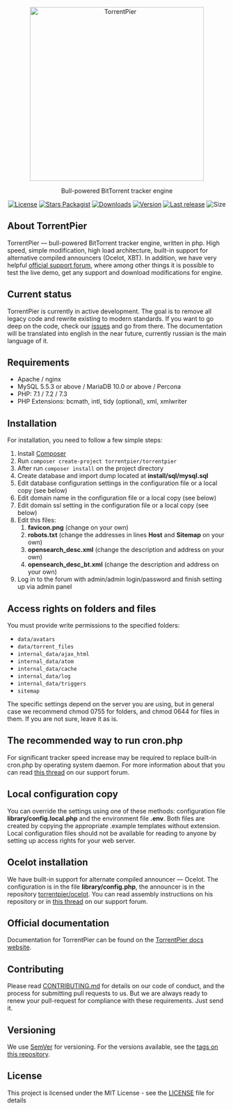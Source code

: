 <p align="center"><a href="https://torrentpier.com"><img src="https://torrentpier.com/styles/default/xenforo/bull-logo.svg" width="400px" alt="TorrentPier" /></a></p>

<p align="center">
  Bull-powered BitTorrent tracker engine
  <br>
</p>

<p align="center">
  <a href="https://github.com/torrentpier/torrentpier/blob/master/LICENSE"><img src="https://img.shields.io/github/license/torrentpier/torrentpier" alt="License"></a>
  <a href="https://packagist.org/packages/torrentpier/torrentpier"><img src="https://img.shields.io/packagist/stars/torrentpier/torrentpier" alt="Stars Packagist"></a>
  <a href="https://packagist.org/packages/torrentpier/torrentpier"><img src="https://img.shields.io/packagist/dt/torrentpier/torrentpier" alt="Downloads"></a>
  <a href="https://packagist.org/packages/torrentpier/torrentpier"><img src="https://img.shields.io/packagist/v/torrentpier/torrentpier" alt="Version"></a>
  <a href="https://github.com/torrentpier/torrentpier/releases"><img src="https://img.shields.io/github/release-date/torrentpier/torrentpier" alt="Last release"></a>
  <img src="https://img.shields.io/github/repo-size/torrentpier/torrentpier" alt="Size">
</p>

## About TorrentPier

TorrentPier — bull-powered BitTorrent tracker engine, written in php. High speed, simple modification, high load 
architecture, built-in support for alternative compiled announcers (Ocelot, XBT). In addition, we have very helpful 
[official support forum](https://torrentpier.com), where among other things it is possible to test the live 
demo, get any support and download modifications for engine.

## Current status

TorrentPier is currently in active development. The goal is to remove all legacy code and rewrite existing to 
modern standards. If you want to go deep on the code, check our [issues](https://github.com/torrentpier/torrentpier/issues) 
and go from there. The documentation will be translated into english in the near future, currently russian is the main language of it.

## Requirements

* Apache / nginx
* MySQL 5.5.3 or above / MariaDB 10.0 or above / Percona
* PHP: 7.1 / 7.2 / 7.3
* PHP Extensions: bcmath, intl, tidy (optional), xml, xmlwriter

## Installation

For installation, you need to follow a few simple steps:

1. Install [Composer](https://getcomposer.org/)
2. Run `composer create-project torrentpier/torrentpier`
3. After run `composer install` on the project directory
4. Create database and import dump located at **install/sql/mysql.sql**
5. Edit database configuration settings in the configuration file or a local copy (see below)
6. Edit domain name in the configuration file or a local copy (see below)
7. Edit domain ssl setting in the configuration file or a local copy (see below)
8. Edit this files:
   1. **favicon.png** (change on your own)
   2. **robots.txt** (change the addresses in lines **Host** and **Sitemap** on your own)
   3. **opensearch_desc.xml** (change the description and address on your own)
   4. **opensearch_desc_bt.xml** (change the description and address on your own)
9. Log in to the forum with admin/admin login/password and finish setting up via admin panel

## Access rights on folders and files

You must provide write permissions to the specified folders:
* `data/avatars`
* `data/torrent_files`
* `internal_data/ajax_html`
* `internal_data/atom`
* `internal_data/cache`
* `internal_data/log`
* `internal_data/triggers`
* `sitemap`

The specific settings depend on the server you are using, but in general case we recommend chmod 0755 for folders, 
and chmod 0644 for files in them. If you are not sure, leave it as is.

## The recommended way to run cron.php

For significant tracker speed increase may be required to replace built-in cron.php by operating system daemon. For more 
information about that you can read [this thread](https://torrentpier.com/threads/52/) on our support forum.

## Local configuration copy

You can override the settings using one of these methods: configuration file **library/config.local.php** and the environment
file **.env**. Both files are created by copying the appropriate .example templates without extension. Local configuration files 
should not be available for reading to anyone by setting up access rights for your web server.

## Ocelot installation

We have built-in support for alternate compiled announcer — Ocelot. The configuration is in the file **library/config.php**,
the announcer is in the repository [torrentpier/ocelot](https://github.com/torrentpier/ocelot). You can read assembly instructions
on his repository or in [this thread](https://torrentpier.com/threads/26078/) on our support forum.

## Official documentation

Documentation for TorrentPier can be found on the [TorrentPier docs website](https://docs.torrentpier.com).

## Contributing

Please read [CONTRIBUTING.md](CONTRIBUTING.md) for details on our code of conduct, and the process for 
submitting pull requests to us. But we are always ready to renew your pull-request for compliance with 
these requirements. Just send it.

## Versioning

We use [SemVer](http://semver.org/) for versioning. For the versions available, see the [tags on this repository](https://github.com/torrentpier/torrentpier/tags). 

## License

This project is licensed under the MIT License - see the [LICENSE](https://github.com/torrentpier/torrentpier/blob/master/LICENSE) file for details
